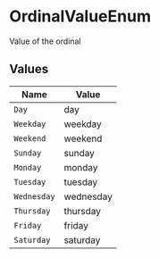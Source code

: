# OrdinalValueEnum

Value of the ordinal


## Values

| Name        | Value       |
| ----------- | ----------- |
| `Day`       | day         |
| `Weekday`   | weekday     |
| `Weekend`   | weekend     |
| `Sunday`    | sunday      |
| `Monday`    | monday      |
| `Tuesday`   | tuesday     |
| `Wednesday` | wednesday   |
| `Thursday`  | thursday    |
| `Friday`    | friday      |
| `Saturday`  | saturday    |